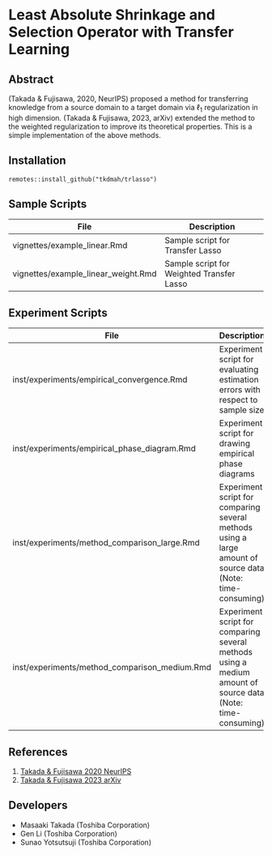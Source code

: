 # Least Absolute Shrinkage and Selection Operator with Transfer Learning

## Abstract
(Takada & Fujisawa, 2020, NeurIPS) proposed a method for transferring knowledge from a source domain to a target domain via $\ell_1$ regularization in high dimension. (Takada & Fujisawa, 2023, arXiv) extended the method to the weighted regularization to improve its theoretical properties. This is a simple implementation of the above methods.

## Installation
```
remotes::install_github("tkdmah/trlasso")
```

## Sample Scripts
| File | Description |
| --- | --- |
|vignettes/example_linear.Rmd | Sample script for Transfer Lasso|
|vignettes/example_linear_weight.Rmd | Sample script for Weighted Transfer Lasso|

## Experiment Scripts
| File | Description |
| --- | --- |
| inst/experiments/empirical_convergence.Rmd | Experiment script for evaluating estimation errors with respect to sample size |
| inst/experiments/empirical_phase_diagram.Rmd | Experiment script for drawing empirical phase diagrams |
| inst/experiments/method_comparison_large.Rmd | Experiment script for comparing several methods using a large amount of source data (Note: time-consuming) |
| inst/experiments/method_comparison_medium.Rmd | Experiment script for comparing several methods using a medium amount of source data (Note: time-consuming) |

## References
1. [Takada & Fujisawa 2020 NeurIPS](https://papers.nips.cc/paper/2020/hash/a4a83056b58ff983d12c72bb17996243-Abstract.html)
2. [Takada & Fujisawa 2023 arXiv](https://arxiv.org/abs/2308.15838)

## Developers
- Masaaki Takada (Toshiba Corporation)
- Gen Li (Toshiba Corporation)
- Sunao Yotsutsuji (Toshiba Corporation)

